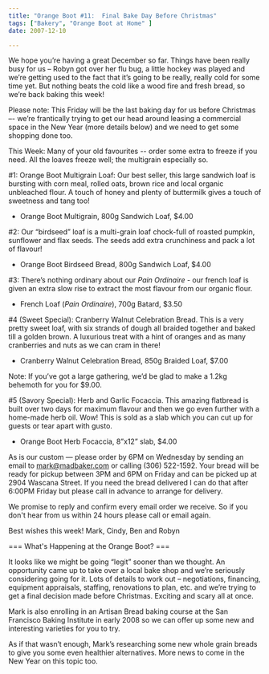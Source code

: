 ```yaml
---
title: "Orange Boot #11:  Final Bake Day Before Christmas"
tags: ["Bakery", "Orange Boot at Home" ] 
date: 2007-12-10

---
```


We hope you’re having a great December so far. Things have been really busy for us – Robyn got over her flu bug, a little hockey was played and we’re getting used to the fact that it’s going to be really, really cold for some time yet. But nothing beats the cold like a wood fire and fresh bread, so we’re back baking this week!

Please note: This Friday will be the last baking day for us before Christmas –- we’re frantically trying to get our head around leasing a commercial space in the New Year (more details below) and we need to get some shopping done too.

This Week: Many of your old favourites -- order some extra to freeze if you need. All the loaves freeze well; the multigrain especially so.

#1: Orange Boot Multigrain Loaf: Our best seller, this large sandwich loaf is bursting with corn meal, rolled oats, brown rice and local organic unbleached flour. A touch of honey and plenty of buttermilk gives a touch of sweetness and tang too!

- Orange Boot Multigrain, 800g Sandwich Loaf, $4.00

#2: Our “birdseed” loaf is a multi-grain loaf chock-full of roasted pumpkin, sunflower and flax seeds. The seeds add extra crunchiness and pack a lot of flavour!

- Orange Boot Birdseed Bread, 800g Sandwich Loaf, $4.00

#3: There’s nothing ordinary about our _Pain Ordinaire_ - our french loaf is given an extra slow rise to extract the most flavour from our organic flour.

- French Loaf (_Pain Ordinaire_), 700g Batard, $3.50

#4 (Sweet Special): Cranberry Walnut Celebration Bread. This is a very pretty sweet loaf, with six strands of dough all braided together and baked till a golden brown. A luxurious treat with a hint of oranges and as many cranberries and nuts as we can cram in there!

- Cranberry Walnut Celebration Bread, 850g Braided Loaf, $7.00

Note: If you’ve got a large gathering, we’d be glad to make a 1.2kg behemoth for you for $9.00.

#5 (Savory Special): Herb and Garlic Focaccia. This amazing flatbread is built over two days for maximum flavour and then we go even further with a home-made herb oil. Wow! This is sold as a slab which you can cut up for guests or tear apart with gusto.

- Orange Boot Herb Focaccia, 8”x12” slab, $4.00

As is our custom — please order by 6PM on Wednesday by sending an email to mark@madbaker.com or calling (306) 522-1592. Your bread will be ready for pickup between 3PM and 6PM on Friday and can be picked up at 2904 Wascana Street. If you need the bread delivered I can do that after 6:00PM Friday but please call in advance to arrange for delivery.

We promise to reply and confirm every email order we receive. So if you don't hear from us within 24 hours please call or email again.

Best wishes this week! Mark, Cindy, Ben and Robyn

=== What's Happening at the Orange Boot? ===

It looks like we might be going “legit” sooner than we thought. An opportunity came up to take over a local bake shop and we’re seriously considering going for it. Lots of details to work out – negotiations, financing, equipment appraisals, staffing, renovations to plan, etc. and we’re trying to get a final decision made before Christmas. Exciting and scary all at once.

Mark is also enrolling in an Artisan Bread baking course at the San Francisco Baking Institute in early 2008 so we can offer up some new and interesting varieties for you to try.

As if that wasn’t enough, Mark’s researching some new whole grain breads to give you some even healthier alternatives. More news to come in the New Year on this topic too.
